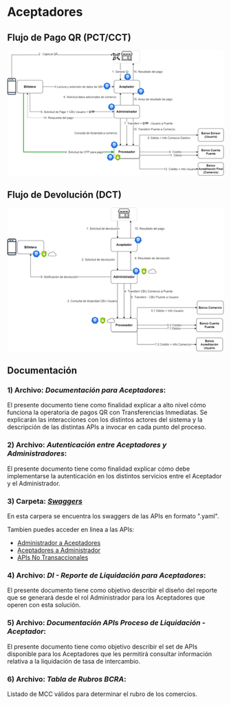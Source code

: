 # Aceptadores

## Flujo de Pago QR (PCT/CCT)
![Esta es una imagen](https://github.com/IPNEWPAY/Aceptadores/blob/main/Flujo%20QR.png?raw=true)

## Flujo de Devolución (DCT)
![Esta es una imagen](https://github.com/IPNEWPAY/Aceptadores/blob/main/Flujo%20Devolucion%20QR.png?raw=true)


## Documentación
### 1) Archivo: *Documentación para Aceptadores*:
El presente documento tiene como finalidad explicar a alto nivel cómo funciona la operatoria de pagos QR con Transferencias Inmediatas. Se explicarán las interacciones con los distintos actores del sistema y la descripción de las distintas APIs a invocar en cada punto del proceso.

### 2) Archivo: *Autenticación entre Aceptadores y Administradores*:
El presente documento tiene como finalidad explicar cómo debe implementarse la autenticación en los distintos servicios entre el Aceptador y el Administrador.

### 3) Carpeta: *[Swaggers](https://github.com/IPNEWPAY/Aceptadores/tree/main/swaggers)*
En esta carpera se encuentra los swaggers de las APIs en formato ".yaml". 

Tambien puedes acceder en linea a las APIs:
* [Administrador a Aceptadores](https://ipnewpay.github.io/Aceptadores/index.html)
* [Aceptadores a Administrador](https://ipnewpay.github.io/Aceptadores/AceptadoresparaADM.html)
* [APIs No Transaccionales](https://ipnewpay.github.io/Aceptadores/APIsNoTransaccionales.html)

### 4) Archivo: *DI - Reporte de Liquidación para Aceptadores*:
El presente documento tiene como objetivo describir el diseño del reporte que se generará desde el rol Administrador para los Aceptadores que operen con esta solución.

### 5) Archivo: *Documentación APIs Proceso de Liquidación - Aceptador*:
El presente documento tiene como objetivo describir el set de APIs disponible para los Aceptadores que les permitirá consultar información relativa a la liquidación de tasa de intercambio.

### 6) Archivo: *Tabla de Rubros BCRA*:
Listado de MCC válidos para determinar el rubro de los comercios.
